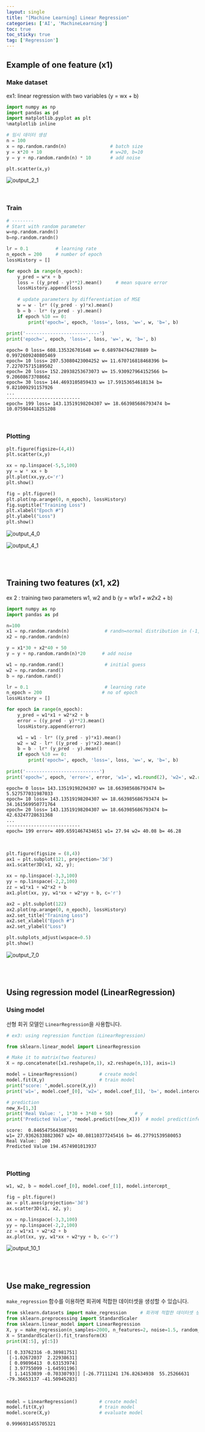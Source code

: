 ```yaml
---
layout: single
title: "[Machine Learning] Linear Regression"
categories: ['AI', 'MachineLearning']
toc: true
toc_sticky: true
tag: ['Regression']
---
```




## Example of one feature (x1)

### Make dataset

 ex1: linear regression with two variables (y = wx + b)


```python
import numpy as np
import pandas as pd
import matplotlib.pyplot as plt
%matplotlib inline

# 임시 데이터 생성
n = 100
x = np.random.randn(n)                # batch size
y = x*20 + 10                         # w=20, b=10
y = y + np.random.randn(n) * 10       # add noise

plt.scatter(x,y)
```


![output_2_1](https://user-images.githubusercontent.com/70505378/133963094-8f09217d-66d4-49e6-8a81-3597bf6d7d11.png)
    

<br>

### Train

```python
# --------
# Start with random parameter
w=np.random.randn()   
b=np.random.randn()

lr = 0.1          # learning rate
n_epoch = 200     # number of epoch
lossHistory = []  

for epoch in range(n_epoch):
    y_pred = w*x + b
    loss = ((y_pred - y)**2).mean()     # mean square error
    lossHistory.append(loss)
    
    # update parameters by differentiation of MSE
    w = w - lr* ((y_pred - y)*x).mean()
    b = b - lr* (y_pred - y).mean()
    if epoch %10 == 0:
        print('epoch=', epoch, 'loss=', loss, 'w=', w, 'b=', b)
        
print('---------------------------')
print('epoch=', epoch, 'loss=', loss, 'w=', w, 'b=', b)

```

    epoch= 0 loss= 608.135326701648 w= 0.689784764278889 b= 0.9972609240805469
    epoch= 10 loss= 207.53080423004252 w= 11.670716818468396 b= 7.227075715189502
    epoch= 20 loss= 152.28938253673073 w= 15.930927964152566 b= 9.20608673708662
    epoch= 30 loss= 144.4693105859433 w= 17.59153654618134 b= 9.821009291157926
    ...
    ---------------------------
    epoch= 199 loss= 143.13519198204307 w= 18.663985686793474 b= 10.075984418251208

<br>

### Plotting

```python
plt.figure(figsize=(4,4))
plt.scatter(x,y)

xx = np.linspace(-5,5,100) 
yy = w * xx + b
plt.plot(xx,yy,c='r') 
plt.show()

fig = plt.figure()
plt.plot(np.arange(0, n_epoch), lossHistory)
fig.suptitle("Training Loss")
plt.xlabel("Epoch #")
plt.ylabel("Loss")
plt.show()
```


![output_4_0](https://user-images.githubusercontent.com/70505378/133963183-8321d157-603c-4ea5-b7e8-e85174e775b9.png)
    



![output_4_1](https://user-images.githubusercontent.com/70505378/133963185-9df65612-28e6-4f30-bb96-3bd602c832bc.png)
    

<br>

<br>

## Training two features (x1, x2)

ex 2 : training two parameters w1, w2 and b (y = w1*x1 + w2*x2 + b)


```python
import numpy as np
import pandas as pd

n=100
x1 = np.random.randn(n)             # randn=normal distribution in (-1,1), rand=(0,1)
x2 = np.random.randn(n)

y = x1*30 + x2*40 + 50
y = y + np.random.randn(n)*20      # add noise

w1 = np.random.rand()               # initial guess
w2 = np.random.rand()
b = np.random.rand()

lr = 0.1                            # learning rate
n_epoch = 200                      # no of epoch
lossHistory = []

for epoch in range(n_epoch):
    y_pred = w1*x1 + w2*x2 + b
    error = ((y_pred - y)**2).mean()
    lossHistory.append(error)

    w1 = w1 - lr* ((y_pred - y)*x1).mean()
    w2 = w2 - lr* ((y_pred - y)*x2).mean()
    b = b - lr* (y_pred - y).mean()
    if epoch %10 == 0:
        print('epoch=', epoch, 'loss=', loss, 'w=', w, 'b=', b)
        
print('---------------------------')
print('epoch=', epoch, 'error=', error, 'w1=', w1.round(2), 'w2=', w2.round(2), 'b=', b.round(2))
```

    epoch= 0 loss= 143.13519198204307 w= 18.663985686793474 b= 5.527577031987033
    epoch= 10 loss= 143.13519198204307 w= 18.663985686793474 b= 34.161569950771764
    epoch= 20 loss= 143.13519198204307 w= 18.663985686793474 b= 42.63247728631368
    ...
    ---------------------------
    epoch= 199 error= 409.6591467434651 w1= 27.94 w2= 40.08 b= 46.28

<br>

```python
plt.figure(figsize = (8,4))
ax1 = plt.subplot(121, projection='3d')
ax1.scatter3D(x1, x2, y);

xx = np.linspace(-3,3,100) 
yy = np.linspace(-2,2,100)
zz = w1*x1 + w2*x2 + b
ax1.plot(xx, yy, w1*xx + w2*yy + b, c='r') 

ax2 = plt.subplot(122)
ax2.plot(np.arange(0, n_epoch), lossHistory)
ax2.set_title("Training Loss")
ax2.set_xlabel("Epoch #")
ax2.set_ylabel("Loss")

plt.subplots_adjust(wspace=0.5)
plt.show()
```


![output_7_0](https://user-images.githubusercontent.com/70505378/133963296-26c045f6-1f54-4894-9eaa-38f1a5e1a1bf.png)

<br>

<br>    

## Using regression model (LinearRegression)

### Using model

선형 회귀 모델인 `LinearRegression`을 사용합니다. 


```python
# ex3: using regression function (LinearRegression)

from sklearn.linear_model import LinearRegression

# Make it to matrix(two features)
X = np.concatenate([x1.reshape(n,1), x2.reshape(n,1)], axis=1)

model = LinearRegression()        # create model
model.fit(X,y)                    # train model
print("score: ",model.score(X,y))
print('w1=', model.coef_[0], 'w2=', model.coef_[1], 'b=', model.intercept_)

# prediction
new_X=[1,3]
print('Real Value: ', 1*30 + 3*40 + 50)        # y 
print('Predicted Value', *model.predict([new_X]))  # model predict(inference)
```

    score:  0.8465475643687691
    w1= 27.93626338823067 w2= 40.08110377245416 b= 46.27791539580053
    Real Value:  200
    Predicted Value 194.4574901013937

<br>

### Plotting


```python
w1, w2, b = model.coef_[0], model.coef_[1], model.intercept_

fig = plt.figure()
ax = plt.axes(projection='3d')
ax.scatter3D(x1, x2, y);

xx = np.linspace(-3,3,100) 
yy = np.linspace(-2,2,100)
zz = w1*x1 + w2*x2 + b
ax.plot(xx, yy, w1*xx + w2*yy + b, c='r') 
```




![output_10_1](https://user-images.githubusercontent.com/70505378/133963406-160c8aec-6ff9-4f4d-8efa-b0cb287cf75e.png)

<br>

<br>    

## Use make_regression

`make_regression` 함수를 이용하면 회귀에 적합한 데이터셋을 생성할 수 있습니다. 


```python
from sklearn.datasets import make_regression     # 회귀에 적합한 데이터셋 생성
from sklearn.preprocessing import StandardScaler 
from sklearn.linear_model import LinearRegression
X, y = make_regression(n_samples=2000, n_features=2, noise=1.5, random_state=1)
X = StandardScaler().fit_transform(X)
print(X[:5], y[:5])
```

    [[ 0.33762316 -0.38981751]
     [-1.02672037  2.22938631]
     [ 0.09896413  0.63153974]
     [ 3.97755099 -1.64591196]
     [ 1.14153039 -0.70330793]] [-26.77111241 176.82634938  55.25266631 -79.36653137 -41.50945283]

<br>

```python
model = LinearRegression()        # create model
model.fit(X,y)                    # train model
model.score(X,y)                  # evaluate model
```


    0.9996931455705321





​    
